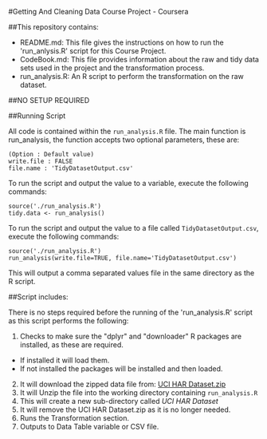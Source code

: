 #Getting And Cleaning Data Course Project - Coursera


##This repository contains:

* README.md: This file gives the instructions on how to run the 'run_anlysis.R' script for this Course Project.
* CodeBook.md: This file provides information about the raw and tidy data sets used in the project and the transformation process.
* run_analysis.R: An R script to perform the transformation on the raw dataset.

##NO SETUP REQUIRED

##Running Script

All code is contained within the `run_analysis.R` file. The main function is run_analysis, the function
accepts two optional parameters, these are:

```
(Option : Default value)
write.file : FALSE  
file.name : 'TidyDatasetOutput.csv' 
```

To run the script and output the value to a variable, execute the following commands:

```
source('./run_analysis.R')
tidy.data <- run_analysis()
```

To run the script and output the value to a file called `TidyDatasetOutput.csv`, execute the following commands:

```
source('./run_analysis.R')
run_analysis(write.file=TRUE, file.name='TidyDatasetOutput.csv')
```

This will output a comma separated values file in the same directory as the R script.

##Script includes:

There is no steps required before the running of the 'run_analysis.R' script as this script performs the following:

1. Checks to make sure the "dplyr" and "downloader" R packages are installed, as these are required. 
* If installed it will load them. 
* If not installed the packages will be installed and then loaded.
2. It will download the zipped data file from: [UCI HAR Dataset.zip](https://d396qusza40orc.cloudfront.net/getdata%2Fprojectfiles%2FUCI%20HAR%20Dataset.zip)
3. It will Unzip the file into the working directory containing `run_analysis.R`
4. This will create a new sub-directory called _UCI HAR Dataset_
5. It will remove the UCI HAR Dataset.zip as it is no longer needed.
6. Runs the Transformation section.
7. Outputs to Data Table variable or CSV file.



